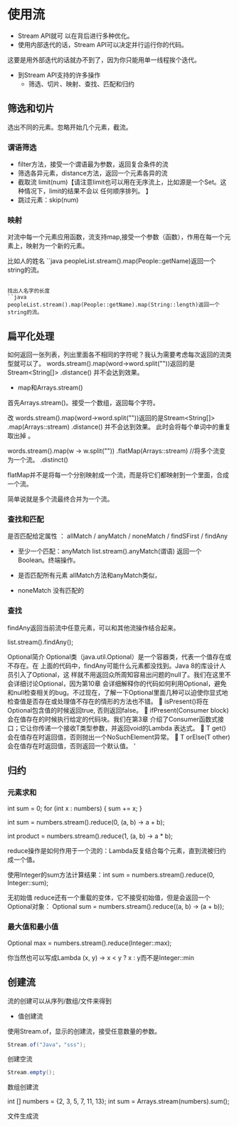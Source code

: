 # 使用流

- Stream API就可 以在背后进行多种优化。
- 使用内部迭代的话，Stream API可以决定并行运行你的代码。

这要是用外部迭代的话就办不到了，因为你只能用单一线程挨个迭代。

- 到Stream API支持的许多操作
    - 筛选、切片、映射、查找、匹配和归约

## 筛选和切片

选出不同的元素。忽略开始几个元素，截流。

### 谓语筛选

- filter方法，接受一个谓语最为参数，返回复合条件的流
- 筛选各异元素，distance方法，返回一个元素各异的流
- 截取流 limit(num)【请注意limit也可以用在无序流上，比如源是一个Set。这种情况下，limit的结果不会以 任何顺序排列。 】
- 跳过元素：skip(num)

### 映射

对流中每一个元素应用函数，流支持map,接受一个参数（函数），作用在每一个元素上，映射为一个新的元素。

比如人的姓名
``java
peopleList.stream().map(People::getName)返回一个string的流。
```

找出人名字的长度
``java
peopleList.stream().map(People::getName).map(String::length)返回一个string的流。
```

## 扁平化处理

如何返回一张列表，列出里面各不相同的字符呢？我认为需要考虑每次返回的流类型就可以了。
words.stream().map(word->word.split(""))返回的是Stream<String[]>
    .distance() 并不会达到效果。

- map和Arrays.stream()

首先Arrays.stream()。接受一个数组，返回每个字符。

改
words.stream().map(word->word.split(""))返回的是Stream<String[]>
    .map(Arrays::stream)
    .distance() 并不会达到效果。   此时会将每个单词中的重复取出掉 。

 words.stream().map(w -> w.split(""))
    .flatMap(Arrays::stream)  //将多个流变为一个流。
    .distinct() 

flatMap并不是将每一个分别映射成一个流，而是将它们都映射到一个里面，合成一个流。

简单说就是多个流最终合并为一个流。

### 查找和匹配

是否匹配给定属性  ： allMatch / anyMatch  / noneMatch  / findSFirst  / findAny 

- 至少一个匹配：anyMatch
list.stream().anyMatch(谓语)   返回一个Boolean。终端操作。

- 是否匹配所有元素
allMatch方法和anyMatch类似，

- noneMatch 没有匹配的

### 查找

findAny返回当前流中任意元素，可以和其他流操作结合起来。

list.stream().findAny();

Optional简介 Optional<T>类（java.util.Optional）是一个容器类，代表一个值存在或不存在。在 上面的代码中，findAny可能什么元素都没找到。Java 8的库设计人员引入了Optional<T>，这 样就不用返回众所周知容易出问题的null了。我们在这里不会详细讨论Optional，因为第10章 会详细解释你的代码如何利用Optional，避免和null检查相关的bug。不过现在，了解一下Optional里面几种可以迫使你显式地检查值是否存在或处理值不存在的情形的方法也不错。  isPresent()将在Optional包含值的时候返回true, 否则返回false。  ifPresent(Consumer<T> block)会在值存在的时候执行给定的代码块。我们在第3章 介绍了Consumer函数式接口；它让你传递一个接收T类型参数，并返回void的Lambda 表达式。  T get()会在值存在时返回值，否则抛出一个NoSuchElement异常。  T orElse(T other)会在值存在时返回值，否则返回一个默认值。 '


## 归约

### 元素求和

int sum = 0; for (int x : numbers) {     sum += x; } 

int sum = numbers.stream().reduce(0, (a, b) -> a + b); 

int product = numbers.stream().reduce(1, (a, b) -> a * b); 

reduce操作是如何作用于一个流的：Lambda反复结合每个元素，直到流被归约 成一个值。 

使用Integer的sum方法计算结果：int sum = numbers.stream().reduce(0, Integer::sum); 

无初始值 reduce还有一个重载的变体，它不接受初始值，但是会返回一个Optional对象： 
Optional<Integer> sum = numbers.stream().reduce((a, b) -> (a + b)); 

### 最大值和最小值

Optional<Integer> max = numbers.stream().reduce(Integer::max); 

你当然也可以写成Lambda (x, y) -> x < y ? x : y而不是Integer::min

## 创建流

流的创建可以从序列/数组/文件来得到

- 值创建流

使用Stream.of，显示的创建流，接受任意数量的参数。
```java
Stream.of("Java"，"sss");
```

创建空流

```java
Stream.empty();
```

数组创建流

int [] numbers = {2, 3, 5, 7, 11, 13}; 
int sum = Arrays.stream(numbers).sum();

文件生成流




